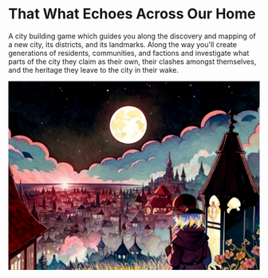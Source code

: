 # That What Echoes Across Our Home
A city building game which guides you along the discovery and mapping of a new city, its districts, and its landmarks. Along the way you'll create generations of residents, communities, and factions and investigate what parts of the city they claim as their own, their clashes amongst themselves, and the heritage they leave to the city in their wake.

![cover](./tweaoh_cover.png)
